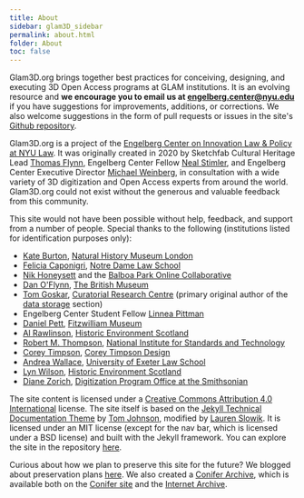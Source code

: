 ```yaml
---
title: About
sidebar: glam3D_sidebar
permalink: about.html
folder: About
toc: false
---
```



Glam3D.org brings together best practices for conceiving, designing, and executing 3D Open Access programs at GLAM institutions.  It is an evolving resource and **we encourage you to email us at engelberg.center@nyu.edu** if you have suggestions for improvements, additions, or corrections.  We also welcome suggestions in the form of pull requests or issues in the site's [Github repository](https://github.com/NYUEngelberg/NYUEngelberg.github.io).

Glam3D.org is a project of the [Engelberg Center on Innovation Law & Policy at NYU Law](https://www.law.nyu.edu/centers/engelberg).  It was originally created in 2020 by Sketchfab Cultural Heritage Lead [Thomas Flynn](https://twitter.com/nebulousflynn), Engelberg Center Fellow [Neal Stimler](https://www.law.nyu.edu/centers/engelberg/team/stimler), and Engelberg Center Executive Director [Michael Weinberg](https://www.law.nyu.edu/centers/engelberg/team/weinberg), in consultation with a wide variety of 3D digitization and Open Access experts from around the world.  Glam3D.org could not exist without the generous and valuable feedback from this community.

This site would not have been possible without help, feedback, and support from a number of people.  Special thanks to the following (institutions listed for identification purposes only):

* [Kate Burton](https://www.linkedin.com/in/kate-burton-8684985a/), [Natural History Museum London](https://www.nhm.ac.uk/)
* [Felicia Caponigri](https://twitter.com/fashionbyf), [Notre Dame Law School](https://law.nd.edu/)
* [Nik Honeysett](https://twitter.com/nhoneysett) and the [Balboa Park Online Collaborative](https://www.bpoc.org/)
* [Dan O'Flynn](https://twitter.com/danoflynn), [The British Museum](https://www.britishmuseum.org/)
* [Tom Goskar](https://twitter.com/tomgoskar), [Curatorial Research Centre](https://www.curatorialresearch.com/) (primary original author of the [data storage](/digitize.html#63-data-storage) section)
* Engelberg Center Student Fellow [Linnea Pittman](https://www.law.nyu.edu/centers/engelberg/team/pittman)
* [Daniel Pett](https://twitter.com/DEJPett), [Fitzwilliam Museum](https://www.fitzmuseum.cam.ac.uk/)
* [Al Rawlinson](https://twitter.com/alrawli), [Historic Environment Scotland](https://www.historicenvironment.scot/)
* [Robert M. Thompson](https://www.linkedin.com/in/robert-m-thompson-b3a5044a/), [National Institute for Standards and Technology](https://www.nist.gov/)
* [Corey Timpson](https://twitter.com/coreytimpson), [Corey Timpson Design](https://coreytimpson.com/)
* [Andrea Wallace](https://twitter.com/andeewallace), [University of Exeter Law School](https://socialsciences.exeter.ac.uk/law/)
* [Lyn Wilson](https://twitter.com/Scottish3D), [Historic Environment Scotland](https://www.historicenvironment.scot/)
* [Diane Zorich](https://twitter.com/dzorich), [Digitization Program Office at the Smithsonian](https://dpo.si.edu/)

The site content is licensed under a [Creative Commons Attribution 4.0 International](https://creativecommons.org/licenses/by/4.0/legalcode) license.  The site itself is based on the [Jekyll Technical Documentation Theme](https://idratherbewriting.com/documentation-theme-jekyll/) by [Tom Johnson](https://idratherbewriting.com/aboutme/), modified by [Lauren Slowik](https://www.laurenslowik.com/).  It is licensed under an MIT license (except for the nav bar, which is licensed under a BSD license) and built with the Jekyll framework.  You can explore the site in the repository [here](https://github.com/NYUEngelberg/NYUEngelberg.github.io).

Curious about how we plan to preserve this site for the future? We blogged about preservation plans [here](https://www.law.nyu.edu/centers/engelberg/news/2020-06-24-preserving-glam3d).  We also created a [Conifer Archive](https://conifer.rhizome.org/), which is available both on the [Conifer site](https://conifer.rhizome.org/EngelbergCenter/glam3dorg) and the [Internet Archive](https://archive.org/details/g3d_20201007).
